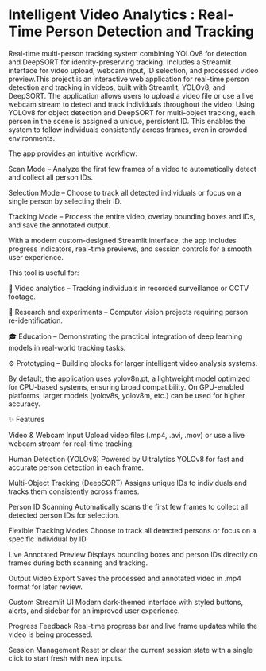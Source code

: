 # Intelligent Video Analytics : Real-Time Person Detection and Tracking
Real-time multi-person tracking system combining YOLOv8 for detection and DeepSORT for identity-preserving tracking. Includes a Streamlit interface for video upload, webcam input, ID selection, and processed video preview.This project is an interactive web application for real-time person detection and tracking in videos, built with Streamlit, YOLOv8, and DeepSORT.
The application allows users to upload a video file or use a live webcam stream to detect and track individuals throughout the video. Using YOLOv8 for object detection and DeepSORT for multi-object tracking, each person in the scene is assigned a unique, persistent ID. This enables the system to follow individuals consistently across frames, even in crowded environments.

The app provides an intuitive workflow:

Scan Mode – Analyze the first few frames of a video to automatically detect and collect all person IDs.

Selection Mode – Choose to track all detected individuals or focus on a single person by selecting their ID.

Tracking Mode – Process the entire video, overlay bounding boxes and IDs, and save the annotated output.

With a modern custom-designed Streamlit interface, the app includes progress indicators, real-time previews, and session controls for a smooth user experience.

This tool is useful for:

🎥 Video analytics – Tracking individuals in recorded surveillance or CCTV footage.

🧪 Research and experiments – Computer vision projects requiring person re-identification.

🎓 Education – Demonstrating the practical integration of deep learning models in real-world tracking tasks.

⚙️ Prototyping – Building blocks for larger intelligent video analysis systems.

By default, the application uses yolov8n.pt, a lightweight model optimized for CPU-based systems, ensuring broad compatibility. On GPU-enabled platforms, larger models (yolov8s, yolov8m, etc.) can be used for higher accuracy.


✨ Features

Video & Webcam Input
Upload video files (.mp4, .avi, .mov) or use a live webcam stream for real-time tracking.

Human Detection (YOLOv8)
Powered by Ultralytics YOLOv8 for fast and accurate person detection in each frame.

Multi-Object Tracking (DeepSORT)
Assigns unique IDs to individuals and tracks them consistently across frames.

Person ID Scanning
Automatically scans the first few frames to collect all detected person IDs for selection.

Flexible Tracking Modes
Choose to track all detected persons or focus on a specific individual by ID.

Live Annotated Preview
Displays bounding boxes and person IDs directly on frames during both scanning and tracking.

Output Video Export
Saves the processed and annotated video in .mp4 format for later review.

Custom Streamlit UI
Modern dark-themed interface with styled buttons, alerts, and sidebar for an improved user experience.

Progress Feedback
Real-time progress bar and live frame updates while the video is being processed.

Session Management
Reset or clear the current session state with a single click to start fresh with new inputs.
